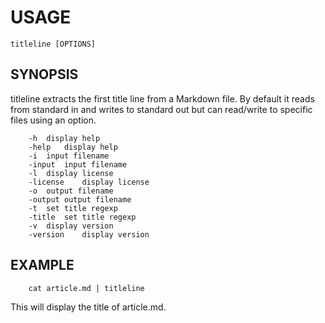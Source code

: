 
# USAGE

    titleline [OPTIONS]

## SYNOPSIS

titleline extracts the first title line from a Markdown file. By 
default it reads from standard in and writes to standard out but 
can read/write to specific files using an option.

```
	-h	display help
	-help	display help
	-i	input filename
	-input	input filename
	-l	display license
	-license	display license
	-o	output filename
	-output	output filename
	-t	set title regexp
	-title	set title regexp
	-v	display version
	-version	display version
```

## EXAMPLE

```shell
    cat article.md | titleline
```

This will display the title of article.md.

